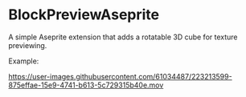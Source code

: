 # BlockPreviewAseprite
A simple Aseprite extension that adds a rotatable 3D cube for texture previewing.

Example:

https://user-images.githubusercontent.com/61034487/223213599-875effae-15e9-4741-b613-5c729315b40e.mov

